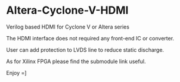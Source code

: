 # Altera-Cyclone-V-HDMI

Verilog based HDMI for Cyclone V or Altera series

The HDMI interface does not required any front-end IC or converter.

User can add protection to LVDS line to reduce static discharge.

As for Xilinx FPGA please find the submodule link useful.

Enjoy =]


